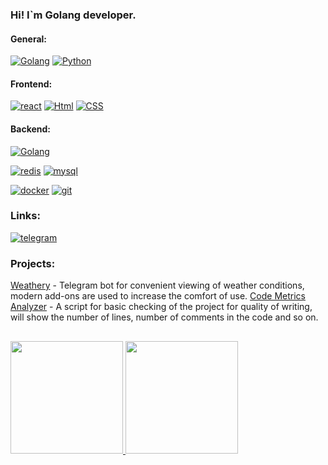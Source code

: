 ### Hi! I`m Golang developer.

#### General:
[![Golang](https://img.shields.io/badge/-Golang-090909?style=for-the-badge&logo=go)](https://go.dev)
[![Python](https://img.shields.io/badge/-Python-090909?style=for-the-badge&logo=python)](https://python.org)

#### Frontend:
[![react](https://img.shields.io/badge/-react-090909?style=for-the-badge&logo=react)](https://reactjs.org)
[![Html](https://img.shields.io/badge/-HTML-090909?style=for-the-badge&logo=html5)](https://ru.wikipedia.org/wiki/HTML)
[![CSS](https://img.shields.io/badge/-CSS-090909?style=for-the-badge&logo=css3)](https://ru.wikipedia.org/wiki/CSS)

#### Backend:
[![Golang](https://img.shields.io/badge/-Golang-090909?style=for-the-badge&logo=go)](https://go.dev)

[![redis](https://img.shields.io/badge/-sqlite-090909?style=for-the-badge&logo=sqlite)](https://sqlite.org)
[![mysql](https://img.shields.io/badge/-mysql-090909?style=for-the-badge&logo=mysql)](https://www.mysql.com)

[![docker](https://img.shields.io/badge/-docker-090909?style=for-the-badge&logo=docker)](https://www.docker.com)
[![git](https://img.shields.io/badge/-git-090909?style=for-the-badge&logo=git)](https://git-scm.com)

### Links:

[![telegram](https://img.shields.io/badge/-telegram-090909?style=for-the-badge&logo=telegram)](https://t.me/christophercent)

### Projects:

[Weathery](t.me/WeatheryRobot) - Telegram bot for convenient viewing of weather conditions, modern add-ons are used to increase the comfort of use.
[Code Metrics Analyzer](https://github.com/chr1stopherdev/Code-Metrics-Analyzer/) - A script for basic checking of the project for quality of writing, will show the number of lines, number of comments in the code and so on.

##

 <div>
  <a href="https://github.com/chr1stopherdev">
  <img height="180em" src="https://github-readme-stats.vercel.app/api?username=chr1stopherdev&show_icons=true&theme=dark&include_all_commits=true&count_private=true/"/>
  <img height="180em" src="https://github-readme-stats.vercel.app/api/top-langs/?username=chr1stopherdev&layout=compact&langs_count=5&theme=dark"/>
</div>

 ##
